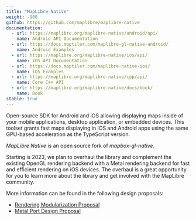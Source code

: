 ```yaml
---
title: "MapLibre Native"
weight: -900
github: https://github.com/maplibre/maplibre-native
documentation:
  - url: https://maplibre.org/maplibre-native/android/api/
    name: Android API Documentation
  - url: https://docs.maptiler.com/maplibre-gl-native-android/
    name: Android Examples
  - url: https://maplibre.org/maplibre-native/ios/api/
    name: iOS API Documentation
  - url: https://docs.maptiler.com/maplibre-native-ios/
    name: iOS Examples
  - url: https://maplibre.org/maplibre-native/cpp/api/
    name: Core C++ API
  - url: https://maplibre.org/maplibre-native/docs/book/
    name: Book
stable: true
---
```


Open-source SDK for Android and iOS allowing displaying maps inside of your
mobile applications, desktop application, or embedded devices.
This toolset grants fast maps displaying in iOS and Android apps using the
same GPU-based acceleration as the TypeScript version.

_MapLibre Native_ is an open source fork of _mapbox-gl-native_.

Starting is 2023, we plan to overhaul the library and complement the existing OpenGL rendering backend with a Metal rendering backend for fast and efficient rendering on iOS devices. The overhaul is a great opportunity for you to learn more about the library and get involved with the MapLibre community.

More information can be found in the following design proposals:

- [Rendering Modularization Proposal](https://github.com/maplibre/maplibre-native/pull/547/)
- [Metal Port Design Proposal](https://github.com/maplibre/maplibre-native/pull/580/)
